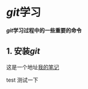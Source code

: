 # $git$学习  

**$git$学习过程中的一些重要的命令**  

## 1. 安装$git$

这是一个地址[我的笔记](https://notes.orangex4.cool/?git=github&github=yuanlang1/Notestoken=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)  

test 测试一下  
